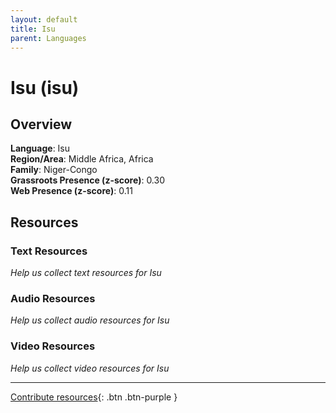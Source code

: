 ```yaml
---
layout: default
title: Isu
parent: Languages
---
```


# Isu (isu)

## Overview

**Language**: Isu  
**Region/Area**: Middle Africa, Africa  
**Family**: Niger-Congo  
**Grassroots Presence (z-score)**: 0.30  
**Web Presence (z-score)**: 0.11  

## Resources

### Text Resources
*Help us collect text resources for Isu*

### Audio Resources
*Help us collect audio resources for Isu*

### Video Resources
*Help us collect video resources for Isu*

---

[Contribute resources](https://forms.office.com/e/1SfLJx3u1r){: .btn .btn-purple }
